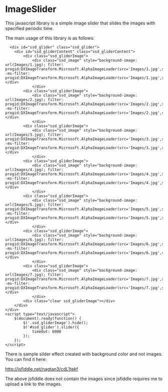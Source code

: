 ImageSlider
===========

This javascript library is a simple image slider that slides the images with specified periodic time.


The main usage of this library is as follows:

      <div id="ssd_glider" class="ssd_glider">
		<div id="ssd_gliderContent" class="ssd_gliderContent">
			<div class="ssd_gliderImage">
				<div class="ssd_image" style="background-image: url(Images/1.jpg); filter: progid:DXImageTransform.Microsoft.AlphaImageLoader(src='Images/1.jpg',sizingMethod='scale'); -ms-filter: progid:DXImageTransform.Microsoft.AlphaImageLoader(src='Images/1.jpg',sizingMethod='scale');"></div>
				</div>
			<div class="ssd_gliderImage">
				<div class="ssd_image" style="background-image: url(Images/2.jpg); filter: progid:DXImageTransform.Microsoft.AlphaImageLoader(src='Images/2.jpg',sizingMethod='scale'); -ms-filter: progid:DXImageTransform.Microsoft.AlphaImageLoader(src='Images/2.jpg',sizingMethod='scale');"></div>
				</div>
			<div class="ssd_gliderImage">
				<div class="ssd_image" style="background-image: url(Images/3.jpg); filter: progid:DXImageTransform.Microsoft.AlphaImageLoader(src='Images/3.jpg',sizingMethod='scale'); -ms-filter: progid:DXImageTransform.Microsoft.AlphaImageLoader(src='Images/3.jpg',sizingMethod='scale');"></div>
				</div>
			<div class="ssd_gliderImage">
				<div class="ssd_image" style="background-image: url(Images/4.jpg); filter: progid:DXImageTransform.Microsoft.AlphaImageLoader(src='Images/4.jpg',sizingMethod='scale'); -ms-filter: progid:DXImageTransform.Microsoft.AlphaImageLoader(src='Images/4.jpg',sizingMethod='scale');"></div>
				</div>
			<div class="ssd_gliderImage">
				<div class="ssd_image" style="background-image: url(Images/5.jpg); filter: progid:DXImageTransform.Microsoft.AlphaImageLoader(src='Images/5.jpg',sizingMethod='scale'); -ms-filter: progid:DXImageTransform.Microsoft.AlphaImageLoader(src='Images/5.jpg',sizingMethod='scale');"></div>
				</div>
			<div class="ssd_gliderImage">
				<div class="ssd_image" style="background-image: url(Images/6.jpg); filter: progid:DXImageTransform.Microsoft.AlphaImageLoader(src='Images/6.jpg',sizingMethod='scale'); -ms-filter: progid:DXImageTransform.Microsoft.AlphaImageLoader(src='Images/6.jpg',sizingMethod='scale');"></div>
				</div>
			<div class="ssd_gliderImage">
				<div class="ssd_image" style="background-image: url(Images/7.jpg); filter: progid:DXImageTransform.Microsoft.AlphaImageLoader(src='Images/7.jpg',sizingMethod='scale'); -ms-filter: progid:DXImageTransform.Microsoft.AlphaImageLoader(src='Images/7.jpg',sizingMethod='scale');"></div>
				</div>
			<div class="clear ssd_gliderImage"></div>
		</div>
	</div>
	<script type="text/javascript">
		$(document).ready(function() {
			$('.ssd_gliderImage').hide();
			$('#ssd_glider').slider({
				timeOut: 6000 
			});
		});
	</script>




There is sample silder effect created with background color and not images. 
You can find it here: 

http://jsfiddle.net/nagtan3/cdL1tekf

The above jsfiddle does not contain the images since jsfiddle requires me to upload a link to the images.
